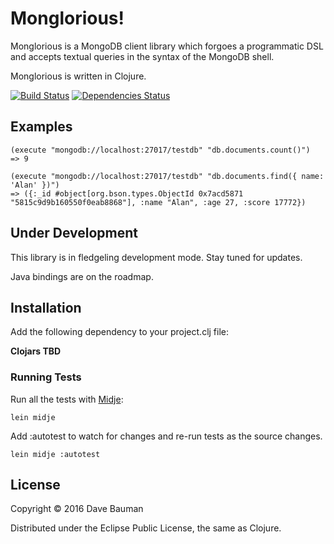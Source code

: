 # Monglorious!

Monglorious is a MongoDB client library which forgoes a programmatic DSL and 
accepts textual queries in the syntax of the MongoDB shell. 

Monglorious is written in Clojure.

[![Build Status](https://travis-ci.org/baumandm/monglorious.svg?branch=master)](https://travis-ci.org/baumandm/monglorious) [![Dependencies Status](https://jarkeeper.com/baumandm/monglorious/status.svg)](https://jarkeeper.com/baumandm/monglorious)

## Examples

    (execute "mongodb://localhost:27017/testdb" "db.documents.count()")
    => 9
     
    (execute "mongodb://localhost:27017/testdb" "db.documents.find({ name: 'Alan' })")
    => ({:_id #object[org.bson.types.ObjectId 0x7acd5871 "5815c9d9b160550f0eab8868"], :name "Alan", :age 27, :score 17772})

## Under Development

This library is in fledgeling development mode.  Stay tuned for updates.

Java bindings are on the roadmap.

## Installation

Add the following dependency to your project.clj file:

**Clojars TBD**

### Running Tests

Run all the tests with [Midje](https://github.com/marick/Midje/wiki/Running-midje):

    lein midje
    
Add :autotest to watch for changes and re-run tests as the source changes.

    lein midje :autotest

## License

Copyright © 2016 Dave Bauman

Distributed under the Eclipse Public License, the same as Clojure.
